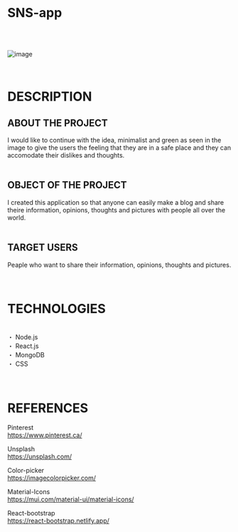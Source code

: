 
<br>

# SNS-app
<br>
<br>

![image](image.jpg)

<br>

# DESCRIPTION
## ABOUT THE PROJECT
I would like to continue with the idea, minimalist and green as seen in the image to give the users the feeling that they are in a safe place and they can accomodate their dislikes and thoughts.
<br>
<br>

## OBJECT OF THE PROJECT
I created this application so that anyone can easily make a blog and share theire information, opinions, thoughts and pictures with people all over the world.
<br>
<br>

## TARGET USERS
Peaple who want to share their information, opinions, thoughts and pictures.
<br>
<br>
<br>

# TECHNOLOGIES 
<br>
・ Node.js<br>
・ React.js<br>
・ MongoDB<br>
・ CSS<br>

<br>
<br>


# REFERENCES
Pinterest<br>
https://www.pinterest.ca/<br>

Unsplash<br>
https://unsplash.com/<br>

Color-picker<br>
https://imagecolorpicker.com/<br>

Material-Icons<br>
https://mui.com/material-ui/material-icons/<br>

React-bootstrap<br>
https://react-bootstrap.netlify.app/<br>
